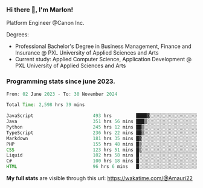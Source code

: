 
### Hi there 👋, I'm Marlon!

Platform Engineer @Canon Inc.

Degrees: 
- Professional Bachelor's Degree in Business Management, Finance and Insurance @ PXL University of Applied Sciences and Arts
- Current study: Applied Computer Science, Application Development @ PXL University of Applied Sciences and Arts

### Programming stats since june 2023.
<!--START_SECTION:waka-->

```java
From: 02 June 2023 - To: 30 November 2024

Total Time: 2,598 hrs 39 mins

JavaScript                      493 hrs         ████▓░░░░░░░░░░░░░░░░░░░░   18.64 %
Java                            351 hrs 56 mins ███▒░░░░░░░░░░░░░░░░░░░░░   13.31 %
Python                          245 hrs 12 mins ██▒░░░░░░░░░░░░░░░░░░░░░░   09.27 %
TypeScript                      236 hrs 22 mins ██▒░░░░░░░░░░░░░░░░░░░░░░   08.94 %
Markdown                        181 hrs 35 mins █▓░░░░░░░░░░░░░░░░░░░░░░░   06.87 %
PHP                             155 hrs 48 mins █▒░░░░░░░░░░░░░░░░░░░░░░░   05.89 %
CSS                             123 hrs 51 mins █▒░░░░░░░░░░░░░░░░░░░░░░░   04.68 %
Liquid                          102 hrs 58 mins █░░░░░░░░░░░░░░░░░░░░░░░░   03.89 %
C#                              100 hrs 18 mins █░░░░░░░░░░░░░░░░░░░░░░░░   03.79 %
HTML                            96 hrs 6 mins   █░░░░░░░░░░░░░░░░░░░░░░░░   03.63 %
```

<!--END_SECTION:waka-->
**My full stats** are visible through this url: https://wakatime.com/@Amauri22
